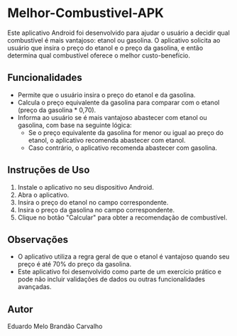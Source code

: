 # Melhor-Combustivel-APK

Este aplicativo Android foi desenvolvido para ajudar o usuário a decidir qual combustível é mais vantajoso: etanol ou gasolina. O aplicativo solicita ao usuário que insira o preço do etanol e o preço da gasolina, e então determina qual combustível oferece o melhor custo-benefício.

## Funcionalidades

* Permite que o usuário insira o preço do etanol e da gasolina.
* Calcula o preço equivalente da gasolina para comparar com o etanol (preço da gasolina * 0,70).
* Informa ao usuário se é mais vantajoso abastecer com etanol ou gasolina, com base na seguinte lógica:
    * Se o preço equivalente da gasolina for menor ou igual ao preço do etanol, o aplicativo recomenda abastecer com etanol.
    * Caso contrário, o aplicativo recomenda abastecer com gasolina.

## Instruções de Uso

1. Instale o aplicativo no seu dispositivo Android.
2. Abra o aplicativo.
3. Insira o preço do etanol no campo correspondente.
4. Insira o preço da gasolina no campo correspondente.
5. Clique no botão "Calcular" para obter a recomendação de combustível.

## Observações

* O aplicativo utiliza a regra geral de que o etanol é vantajoso quando seu preço é até 70% do preço da gasolina.
* Este aplicativo foi desenvolvido como parte de um exercício prático e pode não incluir validações de dados ou outras funcionalidades avançadas.
  
## Autor

Eduardo Melo Brandão Carvalho
